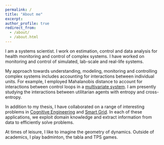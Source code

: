 ```yaml
---
permalink: /
title: "About me"
excerpt: 
author_profile: true
redirect_from: 
  - /about/
  - /about.html
---
```


I am a systems scientist. I work on estimation, control and data analysis for health monitoring and control of complex systems.
I have worked on monitoring and control of simulated, lab-scale and real-life systems.

My approach towards understanding, modeling, monitoring and controlling complex systems includes accounting for interactions between individual units.
For example, I employed Mahalanobis distance to account for interactions between control loops in a [multivariate system](https://doi.org/10.1109/TCST.2015.2468087).
I am presently studying the interactions between utilitarian agents with entropy and cross-entropy.

In addition to my thesis, I have collaborated on a range of interesting problems in [Cognitive Engineering](https://doi.org/10.1021/acssuschemeng.7b03971) and
[Smart Grid](https://doi.org/10.1016/j.apenergy.2019.113966).
In each of these applications, we exploit domain knowledge and extract information from data to efficiently solve problems.

At times of leisure, I like to imagine the geometry of dynamics. Outside of academics, I play badminton, the tabla and TPS games.